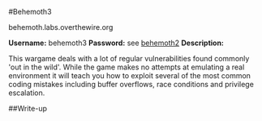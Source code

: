 #Behemoth3

behemoth.labs.overthewire.org

**Username:** behemoth3
**Password:** see [behemoth2](https://github.com/Alpackers/CTF-Writeups/tree/master/Misc/OverTheWire/Behemoth/Behemoth2)
**Description:**  

This wargame deals with a lot of regular vulnerabilities found commonly 'out in the wild'. While the game makes no attempts at emulating a real environment it will teach you how to exploit several of the most common coding mistakes including buffer overflows, race conditions and privilege escalation. 

##Write-up
